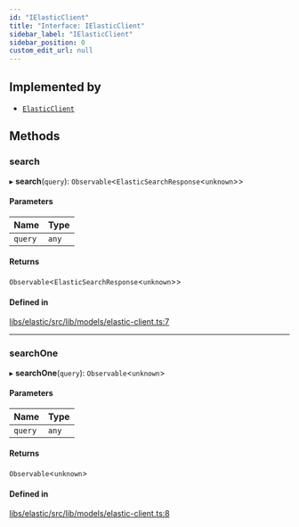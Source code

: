 ```yaml
---
id: "IElasticClient"
title: "Interface: IElasticClient"
sidebar_label: "IElasticClient"
sidebar_position: 0
custom_edit_url: null
---
```


## Implemented by

- [`ElasticClient`](../classes/ElasticClient)

## Methods

### search

▸ **search**(`query`): `Observable`<`ElasticSearchResponse`<`unknown`\>\>

#### Parameters

| Name | Type |
| :------ | :------ |
| `query` | `any` |

#### Returns

`Observable`<`ElasticSearchResponse`<`unknown`\>\>

#### Defined in

[libs/elastic/src/lib/models/elastic-client.ts:7](https://github.com/cognizone/ng-cognizone/blob/0401c67/libs/elastic/src/lib/models/elastic-client.ts#L7)

___

### searchOne

▸ **searchOne**(`query`): `Observable`<`unknown`\>

#### Parameters

| Name | Type |
| :------ | :------ |
| `query` | `any` |

#### Returns

`Observable`<`unknown`\>

#### Defined in

[libs/elastic/src/lib/models/elastic-client.ts:8](https://github.com/cognizone/ng-cognizone/blob/0401c67/libs/elastic/src/lib/models/elastic-client.ts#L8)
